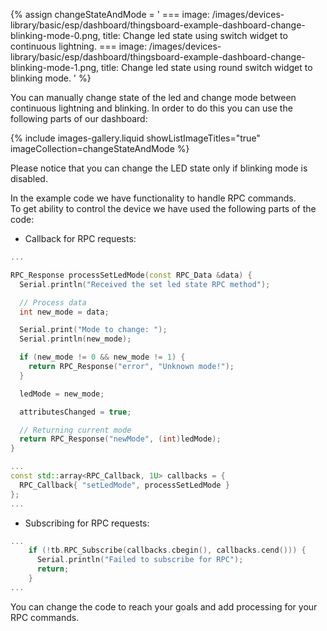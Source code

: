 
{% assign changeStateAndMode = '
    ===
        image: /images/devices-library/basic/esp/dashboard/thingsboard-example-dashboard-change-blinking-mode-0.png,
        title: Change led state using switch widget to continuous lightning.
    ===
        image: /images/devices-library/basic/esp/dashboard/thingsboard-example-dashboard-change-blinking-mode-1.png,
        title: Change led state using round switch widget to blinking mode.
 '
 %}

You can manually change state of the led and change mode between continuous lightning and blinking.
In order to do this you can use the following parts of our dashboard:  

{% include images-gallery.liquid showListImageTitles="true" imageCollection=changeStateAndMode %}
  
Please notice that you can change the LED state only if blinking mode is disabled.  

In the example code we have functionality to handle RPC commands.  
To get ability to control the device we have used the following parts of the code:  
- Callback for RPC requests:  
    
```cpp
...

RPC_Response processSetLedMode(const RPC_Data &data) {
  Serial.println("Received the set led state RPC method");

  // Process data
  int new_mode = data;

  Serial.print("Mode to change: ");
  Serial.println(new_mode);

  if (new_mode != 0 && new_mode != 1) {
    return RPC_Response("error", "Unknown mode!");
  }

  ledMode = new_mode;

  attributesChanged = true;

  // Returning current mode
  return RPC_Response("newMode", (int)ledMode);
}

...
const std::array<RPC_Callback, 1U> callbacks = {
  RPC_Callback{ "setLedMode", processSetLedMode }
};
...
```

- Subscribing for RPC requests:  
    
```cpp
...
    if (!tb.RPC_Subscribe(callbacks.cbegin(), callbacks.cend())) {
      Serial.println("Failed to subscribe for RPC");
      return;
    }
...
```

You can change the code to reach your goals and add processing for your RPC commands.  


